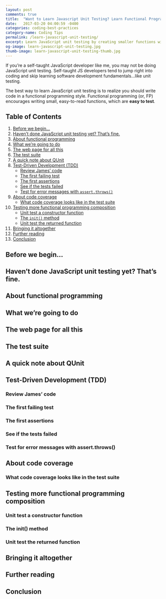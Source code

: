```yaml
---
layout: post
comments: true
title:  "Want to Learn Javascript Unit Testing? Learn Functional Programming First!"
date:   2017-03-20 04:00:59 -0400
categories: coding-best-practices
category-name: Coding Tips
permalink: /learn-javascript-unit-testing/
excerpt: Learn JavaScript unit testing by creating smaller functions with functional programming & testing them with QUnit. Lots of learning resources links.
og-image: learn-javascript-unit-testing.jpg
thumb-image: learn-javascript-unit-testing-thumb.jpg
---
```

If you’re a self-taught JavaScript developer like me, you may not be doing JavaScript unit testing. Self-taught JS developers tend to jump right into coding and skip learning software development fundamentals…like unit testing.

The best way to learn JavaScript unit testing is to realize you should write code in a functional programming style. Functional programming (or, FP) encourages writing small, easy-to-read functions, which are <strong>easy to test</strong>.
<h2>Table of Contents</h2>
<ol>
  <li class="post__list-item"><a href="#before-we-begin">Before we begin...</a></li>
  <li class="post__list-item"><a href="#not-doing-js-unit-testing">Haven’t done JavaScript unit testing yet? That’s fine.</a></li>
  <li class="post__list-item"><a href="#functional-programming">About functional programming</a></li>
  <li class="post__list-item"><a href="#what-we-will-do">What we’re going to do</a></li>
  <li class="post__list-item"><a href="#web-page">The web page for all this</a></li>
  <li class="post__list-item"><a href="#test-suite">The test suite</a></li>
  <li class="post__list-item"><a href="#about-qunit">A quick note about QUnit</a></li>
  <li class="post__list-item"><a href="#test-driven development">Test-Driven Development (TDD)</a>
    <ul style="margin-bottom: 0;">
      <li><a href="#review-james-code">Review James’ code</a></li>
      <li><a href="#first-failing-test">The first failing test</a></li>
      <li><a href="#first-assertions">The first assertions</a></li>
      <li><a href="#see-if-tests-failed">See if the tests failed</a></li>
      <li><a href="#test-assert-throws">Test for error messages with <code>assert.throws()</code></a></li>
    </ul>
  </li>
  <li class="post__list-item"><a href="#code-coverage">About code coverage</a>
    <ul style="margin-bottom: 0;">
      <li><a href="#coverage-in-test-suite">What code coverage looks like in the test suite</a></li>
    </ul>
  </li>
  <li class="post__list-item">
    <a href="#testing-more-functional-programming-composition">Testing more functional programming composition</a>
    <ul style="margin-bottom: 0;">
      <li><a href="#test-constructor-function">Unit test a constructor function</a></li>
      <li><a href="#init-method">The <code>init()</code> method</a></li>
      <li><a href="#test-returned-function">Unit test the returned function</a></li>
    </ul>
  </li>
  <li class="post__list-item"><a href="#bring-it-altogether">Bringing it altogether</a></li>
  <li class="post__list-item"><a href="#further-reading">Further reading</a></li>
  <li class="post__list-item"><a href="#conclusion">Conclusion</a></li>
</ol>

<a name="before-we-begin"></a>
<h2>Before we begin...</h2>

<a name="not-doing-js-unit-testing"></a>
<h2>Haven’t done JavaScript unit testing yet? That’s fine.</h2>

<a name="functional-programming"></a>
<h2>About functional programming</h2>

<a name="what-we-will-do"></a>
<h2>What we’re going to do</h2>

<a name="web-page"></a>
<h2>The web page for all this</h2>

<a name="test-suite"></a>
<h2>The test suite</h2>

<a name="about-qunit"></a>
<h2>A quick note about QUnit</h2>

<a name="test-driven development"></a>
<h2>Test-Driven Development (TDD)</h2>

<a name="review-james-code"></a>
<h3>Review James’ code</h3>

<a name="first-failing-test"></a>
<h3>The first failing test</h3>

<a name="first-assertions"></a>
<h3>The first assertions</h3>

<a name="see-if-tests-failed"></a>
<h3>See if the tests failed</h3>

<a name="test-assert-throws"></a>
<h3>Test for error messages with assert.throws()</h3>

<a name="#code-coverage"></a>
<h2>About code coverage</h2>

<a name="coverage-in-test-suite"></a>
<h3>What code coverage looks like in the test suite</h3>

<a name="#testing-more-functional-programming-composition"></a>
<h2>Testing more functional programming composition</h2>

<a name="test-constructor-function"></a>
<h3>Unit test a constructor function</h3>

<a name="init-method"></a>
<h3>The init() method</h3>

<a name="test-returned-function"></a>
<h3>Unit test the returned function</h3>

<a name="bring-it-altogether"></a>
<h2>Bringing it altogether</h2>

<a name="further-reading"></a>
<h2>Further reading</h2>

<a name="conclusion"></a>
<h2>Conclusion</h2>